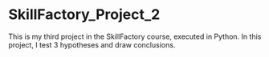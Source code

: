 # SkillFactory_Project_2
This is my third project in the SkillFactory course, executed in Python. In this project, I test 3 hypotheses and draw conclusions.
